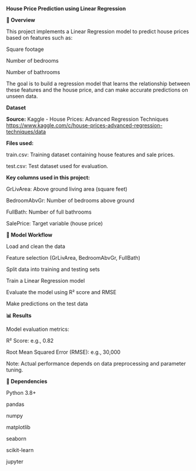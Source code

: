 **House Price Prediction using Linear Regression**

**📌 Overview**

This project implements a Linear Regression model to predict house prices based on features such as:

Square footage

Number of bedrooms

Number of bathrooms

The goal is to build a regression model that learns the relationship between these features and the house price, and can make accurate predictions on unseen data.

**Dataset**

**Source:** Kaggle - House Prices: Advanced Regression Techniques https://www.kaggle.com/c/house-prices-advanced-regression-techniques/data

**Files used:**

train.csv: Training dataset containing house features and sale prices.

test.csv: Test dataset used for evaluation.

**Key columns used in this project:**

GrLivArea: Above ground living area (square feet)

BedroomAbvGr: Number of bedrooms above ground

FullBath: Number of full bathrooms

SalePrice: Target variable (house price)


**🧠 Model Workflow**

Load and clean the data

Feature selection (GrLivArea, BedroomAbvGr, FullBath)

Split data into training and testing sets

Train a Linear Regression model

Evaluate the model using R² score and RMSE

Make predictions on the test data

**📊 Results**

Model evaluation metrics:

R² Score: e.g., 0.82

Root Mean Squared Error (RMSE): e.g., 30,000

Note: Actual performance depends on data preprocessing and parameter tuning.

**📌 Dependencies**

Python 3.8+

pandas

numpy

matplotlib

seaborn

scikit-learn

jupyter




